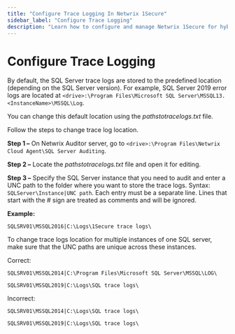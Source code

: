 ```yaml
---
title: "Configure Trace Logging In Netwrix 1Secure"
sidebar_label: "Configure Trace Logging"
description: "Learn how to configure and manage Netwrix 1Secure for hybrid security. This guide covers setup, monitoring, and analytics to help secure cloud and on prem data"
---
```


# Configure Trace Logging

By default, the SQL Server trace logs are stored to the predefined location (depending on the SQL
Server version). For example, SQL Server 2019 error logs are located at
`<drive>:\Program Files\Microsoft SQL Server\MSSQL13.<InstanceName>\MSSQL\Log`.

You can change this default location using the _pathstotracelogs.txt_ file.

Follow the steps to change trace log location.

**Step 1 –** On Netwrix Auditor server, go to
`<drive>:\Program Files\Netwrix Cloud Agent\SQL Server Auditing`.

**Step 2 –** Locate the _pathstotracelogs.txt_ file and open it for editing.

**Step 3 –** Specify the SQL Server instance that you need to audit and enter a UNC path to the
folder where you want to store the trace logs. Syntax: `SQLServer\Instance|UNC path`. Each entry
must be a separate line. Lines that start with the # sign are treated as comments and will be
ignored.

**Example:**

`SQLSRV01\MSSQL2016|C:\Logs\1Secure trace logs\`

To change trace logs location for multiple instances of one SQL server, make sure that the UNC paths
are unique across these instances.

Correct:

`SQLSRV01\MSSQL2014|C:\Program Files\Microsoft SQL Server\MSSQL\LOG\`

`SQLSRV01\MSSQL2019|C:\Logs\SQL trace logs\`

Incorrect:

`SQLSRV01\MSSQL2014|C:\Logs\SQL trace logs\`

`SQLSRV01\MSSQL2019|C:\Logs\SQL trace logs\`
